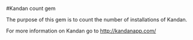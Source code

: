 #Kandan count gem

The purpose of this gem is to count the number of installations of Kandan.

For more information on Kandan go to http://kandanapp.com/
